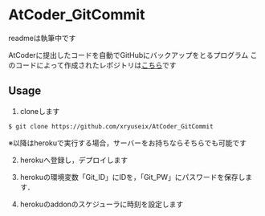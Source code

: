 # AtCoder_GitCommit
readmeは執筆中です

AtCoderに提出したコードを自動でGitHubにバックアップをとるプログラム
このコードによって作成されたレポジトリは[こちら](https://github.com/xryuseix/AtCoder_Backup)です

## Usage

1. cloneします

```sh
$ git clone https://github.com/xryuseix/AtCoder_GitCommit
```

※以降はherokuで実行する場合，サーバーをお持ちならそちらでも可能です

2. herokuへ登録し，デプロイします

3. herokuの環境変数「Git_ID」にIDを，「Git_PW」にパスワードを保存します．

4. herokuのaddonのスケジューラに時刻を設定します
